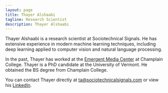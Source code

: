 ```yaml
---
layout: page
title: Thayer Alshaabi
tagline: Research Scientist
description: Thayer Alshaabi
---
```


Thayer Alshaabi is a research scientist at Sociotechnical Signals. He has extensive experience in modern machine 
learning techniques, including deep learning applied to computer vision and natural language processing.

In the past, Thayer has worked at the [Emergent Media Center](https://www.champlain.edu/centers-of-experience/emergent-media-center) at Champlain College. Thayer is a PhD candidate at the University of Vermont. He obtained the BS degree from Champlain College.

You can contact Thayer directly at <ta@sociotechnicalsignals.com> or view his [LinkedIn](https://www.linkedin.com/in/thayeralshaabi/).
